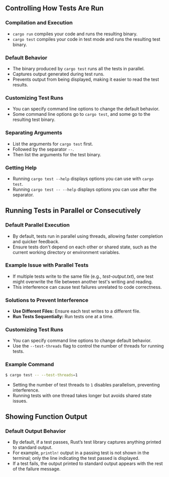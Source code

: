 ## Controlling How Tests Are Run

### Compilation and Execution

- `cargo run` compiles your code and runs the resulting binary.
- `cargo test` compiles your code in test mode and runs the resulting test binary.

### Default Behavior

- The binary produced by `cargo test` runs all the tests in parallel.
- Captures output generated during test runs.
- Prevents output from being displayed, making it easier to read the test results.

### Customizing Test Runs

- You can specify command line options to change the default behavior.
- Some command line options go to `cargo test`, and some go to the resulting test binary.

### Separating Arguments

- List the arguments for `cargo test` first.
- Followed by the separator `--`.
- Then list the arguments for the test binary.

### Getting Help

- Running `cargo test --help` displays options you can use with `cargo test`.
- Running `cargo test -- --help` displays options you can use after the separator.

## Running Tests in Parallel or Consecutively

### Default Parallel Execution

- By default, tests run in parallel using threads, allowing faster completion and quicker feedback.
- Ensure tests don't depend on each other or shared state, such as the current working directory or environment variables.

### Example Issue with Parallel Tests

- If multiple tests write to the same file (e.g., *test-output.txt*), one test might overwrite the file between another test's writing and reading.
- This interference can cause test failures unrelated to code correctness.

### Solutions to Prevent Interference

- **Use Different Files:** Ensure each test writes to a different file.
- **Run Tests Sequentially:** Run tests one at a time.

### Customizing Test Runs

- You can specify command line options to change default behavior.
- Use the `--test-threads` flag to control the number of threads for running tests.

### Example Command

```sh
$ cargo test -- --test-threads=1
```

- Setting the number of test threads to `1` disables parallelism, preventing interference.
- Running tests with one thread takes longer but avoids shared state issues.

## Showing Function Output

### Default Output Behavior

- By default, if a test passes, Rust’s test library captures anything printed to standard output.
- For example, `println!` output in a passing test is not shown in the terminal; only the line indicating the test passed is displayed.
- If a test fails, the output printed to standard output appears with the rest of the failure message.

